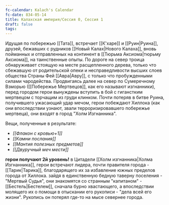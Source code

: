 ```yaml
---
fc-calendar: Kalach's Calendar
fc-date: 834-05-14
title: Калахская империя/Сессия 0, Сессия 1
draft: false
tags:
---
```


Идущая по побережью [[Тата]], встречает [[К'харе]] и [[Руин|Руина]], друзей, бежавших с рудников [[Новый Калах|Нового Калаха]], вновь пойманных и отправленных на континент в [[Тюрьма Аксиома|тюрьму Аксиома]], на таинственные опыты. По дороге на север троица обнаруживает стоящую на месте расщепленного дерева, только что сбежавшую от родительской опеки и несправедливости высших слоев общества Страны Фей [[Авра|Авру]], с только что пробужденными силами чародейства. Продвигаясь далее на север по Сумеречному Взморью ([[Побережье Мертвецов]], как его называют изгнанники), перед городом герои вынуждены вступить в бой с гиганстким мертвецом с торчащим из груди клинком. Почти потеряв в битве Руина, получившего ужасающий удар мечом, герои побеждают Хиллока (как они впоследствии узнают, звали терроризировавшего побережье мертвеца), они входят в город "Холм Изгнанника". 

Вещи, полученные в результате:

- *[[Флакон с кровью+1]]*
- *[[Камни послания]]*
- *[[Мантия полезных предметов]]*
- *[[Двуручный меч мести]]*

**герои получают 2й уровень!**
в Цитадели [[Холм изгнанника|Холма Изгнанника]], герои встречают лидера, почти правителя города - [[Тарик|Тарика]], благодарящего их за избавление южных пределов города от Хиллока. зайдя в единственную бедную таверну поселения - "Мертвый Судья", они знакомятся со странным "капитаном" - [[Бестель|Бестелем]], сначала бурно хвастающего, а впоследствии молящего их о помощи в отыскании его рукописи - "дела всей его жизни". Рукопись он потерял где-то на мысе севернее города.